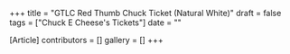 +++
title = "GTLC Red Thumb Chuck Ticket (Natural White)"
draft = false
tags = ["Chuck E Cheese's Tickets"]
date = ""

[Article]
contributors = []
gallery = []
+++